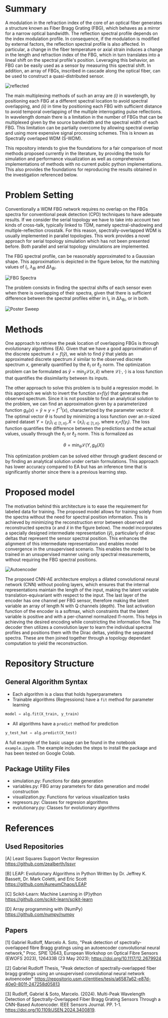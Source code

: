 # Summary


A modulation in the refraction index of the core of an optical fiber generates a structure known as Fiber Bragg Grating (FBG), which behaves as a mirror for a narrow optical bandwidth. The reflection spectral profile depends on the index modulation profile. In consequence, if the modulation is modified by external factors, the reflection spectral profile is also affected. In particular, a change in the fiber temperature or axial strain induces a change in the length and refraction index of the FBG, which in turn translates into a lineal shift on the spectral profile's position. Leveraging this behavior, an FBG can be easily used as a sensor by measuring this spectral shift. In addition, an array of FBGs, inscribed in cascade along the optical fiber, can be used to construct a quasi-distributed sensor.

![reflected](https://www.eonphotonics.com/Content/image/sayfalar/reflected.gif)

The main multiplexing methods of such an array are *(i)* in wavelength, by positioning each FBG at a different spectral location to avoid spectral overlapping, and *(ii)* in time by positioning each FBG with sufficient distance to avoid temporal overlapping of the multiple interrogating pulse reflections. In wavelength domain there is a limitation in the number of FBGs that can be multiplexed given by the source bandwidth and the spectral width of each FBG. This limitation can be partially overcome by allowing spectral overlap and using more expensive signal processing schemes. This is known as Spectrally overlaped WDM (S-WDM).

This repository intends to give the foundations for a fair comparison of most methods proposed currently in the literature, by providing the tools for simulation and performance visualization as well as comprehensive implementations of methods with no current public python implementations. This also provides the foundations for reproducing the results obtained in the investigation referenced below.

# Problem Setting

Conventionally a WDM FBG network requires no overlap on the FBGs spectra for conventional peak detection (CPD) techniques to have adequate results. If we consider the serial topology we have to take into account two kinds of cross-talk, typically linked to TDM, namely spectral-shadowing and multiple-reflection crosstalk. For this reason, spectrally-overlapped WDM is usually implemented in parallel topologies. This work provides a novel approach for serial topology simulation which has not been presented before. Both parallel and serial topology simulations are implemented.

The FBG spectral profile, can be reasonably approximated to a Gaussian shape. This approximation is depicted in the figure below, for the matching values of *I<sub>i</sub>*, *λ<sub>Bi</sub>* and *Δλ<sub>Bi</sub>*.

![FBG Spectra](./imgs/FBG_spectra.png)

The problem consists in finding the spectral shifts of each sensor even when there is overlapping of their spectra, given that there is sufficient difference between the spectral profiles either in I<sub>i</sub>, in Δλ<sub>Bi</sub>, or in both.

![Poster Sweep](./imgs/poster_sweep.png)

# Methods

One approach to retrieve the peak location of overlapping FBGs is through evolutionary algorithms (EA). Given that we have a good approximation of the discrete spectrum $\hat{x} = f(\hat{y})$, we wish to find $\hat{y}$ that yields an approximated discrete spectrum $\hat{x}$ similar to the observed discrete spectrum *x*, generally quantified by the $\ell_1$ or $\ell_2$ norm. The optimization problem can be formulated as
$\hat{y} = \min_{\hat{y}} \mathcal{L}(x, \hat{x})$
where $\mathcal{L}(\cdot, \cdot)$ is a loss function that quantifies the dissimilarity between its inputs.

The other approach to solve this problem is to build a regression model. In this approach we wish to invert the function *x=f(y)* that generates the observed spectrum. Since it is not possible to find an analytical solution to the problem, we can find an approximation given by a parameterized function $g_\theta(x)=\hat{y}\approx y = f^{-1}(x)$, characterized by the parameter vector $\theta$. The optimal vector $\theta$ is found by minimizing a loss function over an *n*-sized paired dataset $Y=\{y_i\}_{i\in[1,n]}, X=\{x_i\}_{i\in[1,n]}$,  where *x<sub>i</sub>=f(y<sub>i</sub>)*. The loss function quantifies the difference between the predictions and the actual values, usually through the $\ell_1$ or $\ell_2$ norm. This is formalized as

$$\theta = \min_{\theta} \mathcal{L}(Y, g_\theta(X))$$

This optimization problem can be solved either through gradient descend or by finding an analytical solution under certain formulations. This approach has lower accuracy compared to EA but has an inference time that is significantly shorter since there is a previous learning step.

# Proposed model

The motivation behind this architecture is to ease the requirement for labeled data for training. The proposed model allows for training solely from the spectra without the need for spectral position information. This is achieved by minimizing the reconstruction error between observed and reconstructed spectra ($x$ and $\hat{x}$ in the figure below). The model incorporates a specially designed intermediate representation ($\tilde{y}$), particularly of dirac deltas that represent the sensor spectral position. This enhances the alignment of this intermediate representation and enables model convergence in the unsupervised scenario. This enables the model to be trained in an unsupervised manner using only spectral measurements, without requiring the FBG spectral positions.

![Autoencoder](./imgs/AE.png)

The proposed CNN-AE architecture employs a dilated convolutional neural network (CNN) without pooling layers, which ensures that the internal representations maintain the length of the input, making the latent variable translation-equivariant with respect to the input. The last layer of the encoder has one channel per FBG sensor, therefore making the latent variable an array of length N with Q channels (depth). The last activation function of the encoder is a softmax, which constraints that the latent variable is positive and with a per-channel normalized l1-norm. This helps in achieving the desired encoding while constricting the information flow. The decoder then utilizes a convolution layer to learn the individual spectral profiles and positions them with the Dirac deltas, yielding the separated spectra. These are then joined together through a topology dependant computation to yield the reconstruction.

# Repository Structure
## General Algorithm Syntax
* Each algorithm is a class that holds hyperparameters
* Trainable algorithms (Regressions) have a `fit` method for parameter learning

```python
model = alg.fit(X_train, y_train)
```

* All algorithms have a `predict` method for prediction
```python
y_test_hat = alg.predict(X_test)
```

A full example of the basic usage can be found in the notebook `example.ipynb`. The example includes the steps to install the package and has been tested on Google Colab.

## Package Utility Files
* simulation.py: Functions for data generation
* variables.py: FBG array parameters for data generation and model construction
* visualization.py: Functions for various visualization tasks
* regresors.py: Classes for regresion algorithms
* evolutionary.py: Classes for evolutionary algorithms

# References

## Used Repositories

[A] Least Squares Support Vector Regression\
https://github.com/zealberth/lssvr

[B] LEAP: Evolutionary Algorithms in Python
    Written by Dr. Jeffrey K. Bassett, Dr. Mark Coletti, and Eric Scott\
    https://github.com/AureumChaos/LEAP

[C] Scikit-Learn: Machine Learning in {P}ython\
https://github.com/scikit-learn/scikit-learn

[D] Array programming with {NumPy}\
https://github.com/numpy/numpy

## Papers 

[1]
Gabriel Rudloff, Marcelo A. Soto, "Peak detection of spectrally-overlapped fibre Bragg gratings using an autoencoder convolutional neural network," Proc. SPIE 12643, European Workshop on Optical Fibre Sensors (EWOFS 2023), 126433B (23 May 2023); https://doi.org/10.1117/12.2679924

[2]
Gabriel Rudloff Thesis,
"Peak detection of spectrally-overlapped fiber bragg gratings using an unsupervised convolutional neural network autoencoder"
https://repositorio.usm.cl/entities/tesis/a6587a62-e87d-40e0-801f-247258d05813

[3]
Rudloff, Gabriel & Soto, Marcelo. (2024). Multi-Peak Wavelength Detection of Spectrally-Overlapped Fiber Bragg Grating Sensors Through a CNN-Based Autoencoder. IEEE Sensors Journal. PP. 1-1. https://doi.org/10.1109/JSEN.2024.3400819. 
